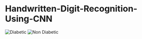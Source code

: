 # Handwritten-Digit-Recognition-Using-CNN

![Diabetic](https://github.com/AbhishekJoshi236/Diabetes-Prediction-System-Using-ML/assets/90817430/7b4e53a7-78cc-4a86-8187-6918d7b0c837)
![Non Diabetic](https://github.com/AbhishekJoshi236/Diabetes-Prediction-System-Using-ML/assets/90817430/b369550d-62c9-48b0-a6b9-7724ed3d5694)
